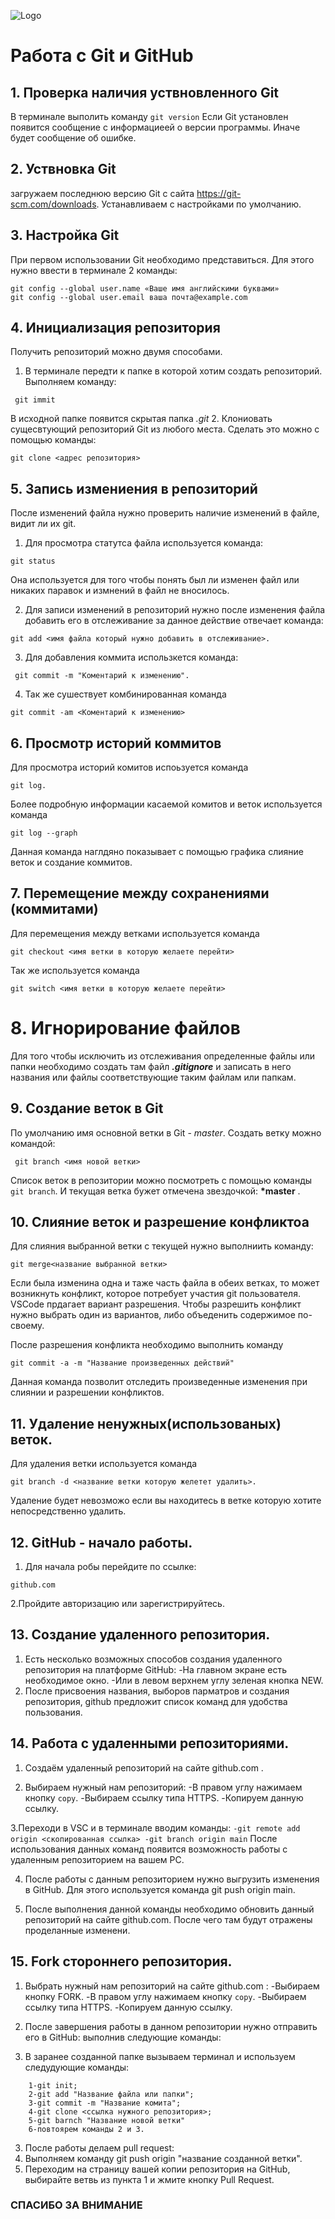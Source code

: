 ![Logo](logo_git.png) 
# Работа с Git и GitHub 

## 1. Проверка наличия уствновленного Git
В терминале выполить команду `git version` 
Если Git установлен появится сообщение с информациеей о версии программы. Иначе будет сообщение об ошибке.

## 2. Уствновка Git
загружаем последнюю версию Git с сайта https://git-scm.com/downloads.
Устанавливаем с настройками по умолчанию.

## 3. Настройка Git 
При первом использовании Git необходимо представиться. Для этого нужно ввести в терминале 2 команды:
```
git config --global user.name «Ваше имя английскими буквами»
git config --global user.email ваша почта@example.com
```
## 4. Инициализация репозитория 
Получить репозиторий можно двумя способами.
1. В терминале передти к папке в которой хотим создать репозиторий. Выполняем команду:
```
 git immit
  ```
 В исходной папке появится скрытая папка *.git*
 2. Клониовать сущесвтующий репозиторий Git из любого места. Сделать это можно с помощью команды: 
 ```
 git clone <адрес репозитория>
 ```
 ## 5. Запись измениения в репозиторий
 После изменений файла нужно проверить наличие изменений в файле, видит ли их git.

1. Для просмотра статутса файла  используется команда:
``` 
git status
``` 
Она используется для того чтобы понять был ли изменен файл или никаких паравок и измнений в файл не вносилось.

 2. Для записи изменений в репозиторий нужно после изменения файла добавить его в отслеживание за данное действие отвечает команда:
 ```
 git add <имя файла который нужно добавить в отслеживание>.
```
 3. Для добавления коммита использкется команда:
 ```
  git commit -m "Коментарий к изменению".
  ```
 4. Так же сушествует комбинированная команда 
 ```
 git commit -am <Коментарий к изменению>
 ```

## 6. Просмотр историй коммитов
Для просмотра историй комитов испоьзуется команда 
```
git log.
```
Более подробную информации касаемой комитов и веток используется команда
``` 
git log --graph
```
Данная команда наглдяно показывает с помощью графика слияние веток и создание коммитов. 

## 7. Перемещение между сохранениями (коммитами)
Для перемещения между ветками используется команда 
```
git checkout <имя ветки в которую желаете перейти>
```

Так же используется команда 
```
git switch <имя ветки в которую желаете перейти>
```
# 8. Игнорирование файлов
Для того чтобы исключить из отслеживания определенные файлы или папки необходимо создать там файл ***.gitignore*** и записать в него названия или файлы соответствующие таким файлам или папкам.

## 9. Создание веток в Git
По умолчанию имя основной ветки в Git - *master*. 
Создать ветку можно командой:
```
 git branch <имя новой ветки>
 ```
 Список веток в репозитории можно посмотреть с помощью команды `git branch`.
 И текущая ветка бужет отмечена звездочкой: **\*master** .

 ## 10. Слияние веток и разрешение конфликтоа 
 Для слияния выбранной ветки с текущей нужно выполниить команду:
```
git merge<название выбранной ветки>
```
Если была изменина одна и таже часть файла в обеих ветках, то может возникнуть конфликт, которое потребует участия git  пользователя. 
VSCode прдагает вариант разрешения.
Чтобы разрешить конфликт нужно выбрать один из вариантов, либо объеденить содержимое по-своему.

После разрешения конфликта необходимо выполнить команду 
```
git commit -a -m "Название произведенных действий"
```
Данная команда позволит отследить произведенные изменения при слиянии и разрешении конфликтов. 
 
## 11. Удаление ненужных(использованых) веток. 
Для удаления ветки используется команда
```
git branch -d <название ветки которую желетет удалить>.
 ```
Удаление будет невозможо если вы находитесь в ветке которую хотите непосредственно удалить.

## 12. GitHub - начало работы.
1. Для начала робы перейдите по ссылке:
```
github.com
````
2.Пройдите авторизацию или зарегистрируйтесь.

## 13. Создание удаленного репозитория.
1. Есть несколько возможных способов создания удаленного репозитория на платформе GitHub:
    -На главном экране есть необходимое окно.
    -Или в левом верхнем углу зеленая кнопка NEW.
2. После присвоения названия,  выборов парматров и создания репозитория, github предложит список команд для удобства пользования.

## 14. Работа с удаленными репозиториями.
1. Создаём удаленный репозиторий на сайте github.com .

2. Выбираем нужный нам репозиторий:
    -В правом углу нажимаем кнопку `copy`.
    -Выбираем ссылку типа HTTPS.
    -Копируем данную ссылку.

3.Переходи в VSC и в терминале вводим команды:
``
    -git remote add origin <скопированная ссылка>
    -git branch origin main
``
После использования данных команд появится возможность работы с удаленным репозиторием на вашем PC.

4. После работы с данным репозиторием нужно выгрузить изменения в GitHub.
Для этого используется команда git push origin main.

5. После выполнения данной команды необходимо обновить данный  репозиторий на сайте github.com.
После чего там будут отражены проделанные изменени.

## 15. Fork стороннего репозитория.

1. Выбрать нужный нам репозиторий на сайте github.com :
    -Выбираем кнопку FORK. 
    -В правом углу нажимаем кнопку `copy`.
    -Выбираем ссылку типа HTTPS.
    -Копируем данную ссылку. 
 
4. После завершения работы в данном репозитории нужно отправить его в GitHub:
выполнив следующие команды:


2. В заранее созданной папке вызываем терминал и используем следудующие команды:
```
    1-git init;
    2-git add "Название файла или папки";
    3-git commit -m "Название комита";
    4-git clone <ссылка нужного репозитория>;
    5-git barnch "Название новой ветки"
    6-повтоярем команды 2 и 3.
```
3. После работы делаем pull request:
1. Выполняем команду git push origin "название созданной ветки".
2. Переходим на  страницу вашей копии репозитория на GitHub, выбирайте ветвь из пункта 1 и жмите кнопку Pull Request.


### СПАСИБО ЗА ВНИМАНИЕ 